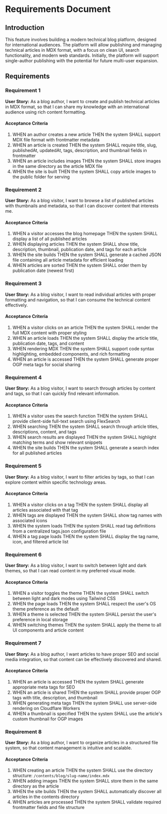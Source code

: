 # Requirements Document

## Introduction

This feature involves building a modern technical blog platform, designed for international audiences. The platform will allow publishing and managing technical articles in MDX format, with a focus on clean UI, search functionality, and modern web standards. Initially, the platform will support single-author publishing with the potential for future multi-user expansion.

## Requirements

### Requirement 1

**User Story:** As a blog author, I want to create and publish technical articles in MDX format, so that I can share my knowledge with an international audience using rich content formatting.

#### Acceptance Criteria

1. WHEN an author creates a new article THEN the system SHALL support MDX file format with frontmatter metadata
2. WHEN an article is created THEN the system SHALL require title, slug, publishedAt, updatedAt, tags, description, and thumbnail fields in frontmatter
3. WHEN an article includes images THEN the system SHALL store images in the same directory as the article MDX file
4. WHEN the site is built THEN the system SHALL copy article images to the public folder for serving

### Requirement 2

**User Story:** As a blog visitor, I want to browse a list of published articles with thumbnails and metadata, so that I can discover content that interests me.

#### Acceptance Criteria

1. WHEN a visitor accesses the blog homepage THEN the system SHALL display a list of all published articles
2. WHEN displaying articles THEN the system SHALL show title, description, thumbnail, publication date, and tags for each article
3. WHEN the site builds THEN the system SHALL generate a cached JSON file containing all article metadata for efficient loading
4. WHEN articles are sorted THEN the system SHALL order them by publication date (newest first)

### Requirement 3

**User Story:** As a blog visitor, I want to read individual articles with proper formatting and navigation, so that I can consume the technical content effectively.

#### Acceptance Criteria

1. WHEN a visitor clicks on an article THEN the system SHALL render the full MDX content with proper styling
2. WHEN an article loads THEN the system SHALL display the article title, publication date, tags, and content
3. WHEN rendering MDX THEN the system SHALL support code syntax highlighting, embedded components, and rich formatting
4. WHEN an article is accessed THEN the system SHALL generate proper OGP meta tags for social sharing

### Requirement 4

**User Story:** As a blog visitor, I want to search through articles by content and tags, so that I can quickly find relevant information.

#### Acceptance Criteria

1. WHEN a visitor uses the search function THEN the system SHALL provide client-side full-text search using FlexSearch
2. WHEN searching THEN the system SHALL search through article titles, descriptions, content, and tags
3. WHEN search results are displayed THEN the system SHALL highlight matching terms and show relevant snippets
4. WHEN the site builds THEN the system SHALL generate a search index for all published articles

### Requirement 5

**User Story:** As a blog visitor, I want to filter articles by tags, so that I can explore content within specific technology areas.

#### Acceptance Criteria

1. WHEN a visitor clicks on a tag THEN the system SHALL display all articles associated with that tag
2. WHEN tags are displayed THEN the system SHALL show tag names with associated icons
3. WHEN the system loads THEN the system SHALL read tag definitions from a centralized tags.json configuration file
4. WHEN a tag page loads THEN the system SHALL display the tag name, icon, and filtered article list

### Requirement 6

**User Story:** As a blog visitor, I want to switch between light and dark themes, so that I can read content in my preferred visual mode.

#### Acceptance Criteria

1. WHEN a visitor toggles the theme THEN the system SHALL switch between light and dark modes using Tailwind CSS
2. WHEN the page loads THEN the system SHALL respect the user's OS theme preference as the default
3. WHEN a theme is selected THEN the system SHALL persist the user's preference in local storage
4. WHEN switching themes THEN the system SHALL apply the theme to all UI components and article content

### Requirement 7

**User Story:** As a blog author, I want articles to have proper SEO and social media integration, so that content can be effectively discovered and shared.

#### Acceptance Criteria

1. WHEN an article is accessed THEN the system SHALL generate appropriate meta tags for SEO
2. WHEN an article is shared THEN the system SHALL provide proper OGP tags with title, description, and thumbnail
3. WHEN generating meta tags THEN the system SHALL use server-side rendering on Cloudflare Workers
4. WHEN a thumbnail is specified THEN the system SHALL use the article's custom thumbnail for OGP images

### Requirement 8

**User Story:** As a blog author, I want to organize articles in a structured file system, so that content management is intuitive and scalable.

#### Acceptance Criteria

1. WHEN creating an article THEN the system SHALL use the directory structure: `/contents/blog/slug-name/index.mdx`
2. WHEN adding images THEN the system SHALL store them in the same directory as the article
3. WHEN the site builds THEN the system SHALL automatically discover all articles in the contents directory
4. WHEN articles are processed THEN the system SHALL validate required frontmatter fields and file structure